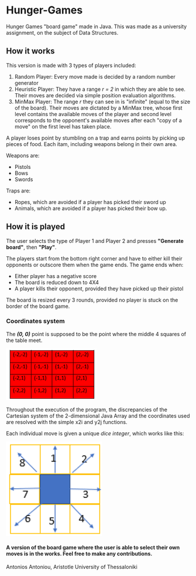 # Hunger-Games
 Hunger Games "board game" made in Java. This was made as a university assignment, on the subject of Data Structures.
 
 ## How it works
 This version is made with 3 types of players included:
 1. Random Player: Every move made is decided by a random number generator
 2. Heuristic Player: They have a range *r = 2* in which they are able to see. Their moves are decided via simple position evaluation algorithms.
 3. MinMax Player: The range *r* they can see in is "infinite" (equal to the size of the board). Their moves are dictated by a MinMax tree, whose first level contains the available moves of the player and second level corresponds to the opponent's available moves after each "copy of a move" on the first level has taken place.

A player loses point by stumbling on a trap and earns points by picking up pieces of food. Each itam, including weapons belong in their own area.

Weapons are:
- Pistols
- Bows
- Swords

Traps are:
- Ropes, which are avoided if a player has picked their sword up
- Animals, which are avoided if a player has picked their bow up.


## How it is played
The user selects the type of Player 1 and Player 2 and presses **"Generate board"**, then **"Play"**.

The players start from the bottom right corner and have to either kill their opponents or outscore them when the game ends. The game ends when:
- Either player has a negative score
- The board is reduced down to 4X4
- A player kills their opponent, provided they have picked up their pistol

The board is resized every 3 rounds, provided no player is stuck on the border of the board game.

### Coordinates system
The ***(0, 0)*** point is supposed to be the point where the middle 4 squares of the table meet.

![Coordinates](bin/mypackage/coordinates.png)

Throughout the execution of the program, the discrepancies of the Cartesian system of the 2-dimensional Java Array and the coordinates used are resolved with the simple x2i and y2j functions.

Each individual move is given a unique *dice integer*, which works like this:

![What each integers means for how a player moves](bin/mypackage/moves.png)


#### A version of the board game where the user is able to select their own moves is in the works. Feel free to make any contributions.
Antonios Antoniou, Aristotle University of Thessaloniki
